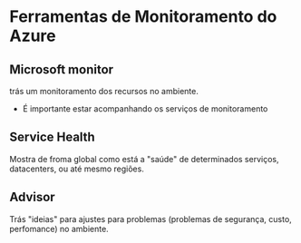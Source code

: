 # Ferramentas de Monitoramento do Azure
## Microsoft monitor 
trás um monitoramento dos recursos no ambiente.
- É importante estar acompanhando os serviços de monitoramento

## Service Health 
Mostra de froma global como está a "saúde" de determinados serviços, datacenters, ou até mesmo regiões. 

## Advisor 
Trás "ideias" para ajustes para problemas (problemas de segurança, custo, perfomance) no ambiente.
